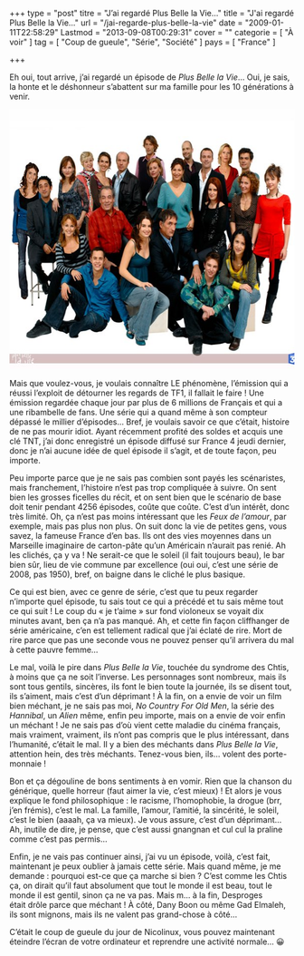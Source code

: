 +++
type = "post"
titre = "J&rsquo;ai regardé Plus Belle la Vie&#8230;"
title = "J'ai regardé Plus Belle la Vie&#8230;"
url = "/jai-regarde-plus-belle-la-vie"
date = "2009-01-11T22:58:29"
Lastmod = "2013-09-08T00:29:31"
cover = ""
categorie = [ "À voir" ]
tag = [ "Coup de gueule", "Série", "Société" ]
pays = [ "France" ]

+++

<p>
<p>Eh oui, tout arrive, j&rsquo;ai regardé un épisode de <em>Plus Belle la Vie</em>&#8230; Oui, je sais, la honte et le déshonneur s&rsquo;abattent sur ma famille pour les 10 générations à venir.</p>
<p style="text-align: center;"><img class="alignnone size-full wp-image-1080" title="ici44or11" src="ici44or11.jpg" alt="ici44or11" width="573" height="458" /></p>
<p>
<p>Mais que voulez-vous, je voulais connaître LE phénomène, l&rsquo;émission qui a réussi l&rsquo;exploit de détourner les regards de TF1, il fallait le faire ! Une émission regardée chaque jour par plus de 6 millions de Français et qui a une ribambelle de fans. Une série qui a quand même à son compteur dépassé le millier d&rsquo;épisodes&#8230; Bref, je voulais savoir ce que c&rsquo;était, histoire de ne pas mourir idiot. Ayant récemment profité des soldes et acquis une clé TNT, j&rsquo;ai donc enregistré un épisode diffusé sur France 4 jeudi dernier, donc je n&rsquo;ai aucune idée de quel épisode il s&rsquo;agit, et de toute façon, peu importe.</p>
<p>Peu importe parce que je ne sais pas combien sont payés les scénaristes, mais franchement, l&rsquo;histoire n&rsquo;est pas trop compliquée à suivre. On sent bien les grosses ficelles du récit, et on sent bien que le scénario de base doit tenir pendant 4256 épisodes, coûte que coûte. C&rsquo;est d&rsquo;un intérêt, donc très limité. Oh, ça n&rsquo;est pas moins intéressant que les <em>Feux de l&rsquo;amour</em>, par exemple, mais pas plus non plus. On suit donc la vie de petites gens, vous savez, la fameuse France d&rsquo;en bas. Ils ont des vies moyennes dans un Marseille imaginaire de carton-pâte qu&rsquo;un Américain n&rsquo;aurait pas renié. Ah les clichés, ça y va ! Ne serait-ce que le soleil (il fait toujours beau), le bar bien sûr, lieu de vie commune par excellence (oui oui, c&rsquo;est une série de 2008, pas 1950), bref, on baigne dans le cliché le plus basique.</p>
<p>Ce qui est bien, avec ce genre de série, c&rsquo;est que tu peux regarder n&rsquo;importe quel épisode, tu sais tout ce qui a précédé et tu sais même tout ce qui suit ! Le coup du &laquo;&nbsp;je t&rsquo;aime&nbsp;&raquo; sur fond violoneux se voyait dix minutes avant, ben ça n&rsquo;a pas manqué. Ah, et cette fin façon cliffhanger de série américaine, c&rsquo;en est tellement radical que j&rsquo;ai éclaté de rire. Mort de rire parce que pas une seconde vous ne pouvez penser qu&rsquo;il arrivera du mal à cette pauvre femme&#8230;</p>
<p>Le mal, voilà le pire dans <em>Plus Belle la Vie</em>, touchée du syndrome des Chtis, à moins que ça ne soit l&rsquo;inverse. Les personnages sont nombreux, mais ils sont tous gentils, sincères, ils font le bien toute la journée, ils se disent tout, ils s&rsquo;aiment, mais c&rsquo;est d&rsquo;un déprimant ! À la fin, on a envie de voir un film bien méchant, je ne sais pas moi, <em>No Country For Old Men</em>, la série des <em>Hannibal</em>, un <em>Alien</em> même, enfin peu importe, mais on a envie de voir enfin un méchant ! Je ne sais pas d&rsquo;où vient cette maladie du cinéma français, mais vraiment, vraiment, ils n&rsquo;ont pas compris que le plus intéressant, dans l&rsquo;humanité, c&rsquo;était le mal. Il y a bien des méchants dans <em>Plus Belle la Vie</em>, attention hein, des très méchants. Tenez-vous bien, ils&#8230; volent des porte-monnaie !</p>
<p>Bon et ça dégouline de bons sentiments à en vomir. Rien que la chanson du générique, quelle horreur (faut aimer la vie, c&rsquo;est mieux) ! Et alors je vous explique le fond philosophique : le racisme, l&rsquo;homophobie, la drogue (brr, j&rsquo;en frémis), c&rsquo;est le mal. La famille, l&rsquo;amour, l&rsquo;amitié, la sincérité, le soleil, c&rsquo;est le bien (aaaah, ça va mieux). Je vous assure, c&rsquo;est d&rsquo;un déprimant&#8230; Ah, inutile de dire, je pense, que c&rsquo;est aussi gnangnan et cul cul la praline comme c&rsquo;est pas permis&#8230;</p>
<p>
<p>Enfin, je ne vais pas continuer ainsi, j&rsquo;ai vu un épisode, voilà, c&rsquo;est fait, maintenant je peux oublier à jamais cette série. Mais quand même, je me demande : pourquoi est-ce que ça marche si bien ? C&rsquo;est comme les Chtis ça, on dirait qu&rsquo;il faut absolument que tout le monde il est beau, tout le monde il est gentil, sinon ça ne va pas. Mais m&#8230; à la fin, Desproges était drôle parce que méchant ! À côté, Dany Boon ou même Gad Elmaleh, ils sont mignons, mais ils ne valent pas grand-chose à côté&#8230;</p>
<p>C&rsquo;était le coup de gueule du jour de Nicolinux, vous pouvez maintenant éteindre l&rsquo;écran de votre ordinateur et reprendre une activité normale&#8230; 😀</p>

